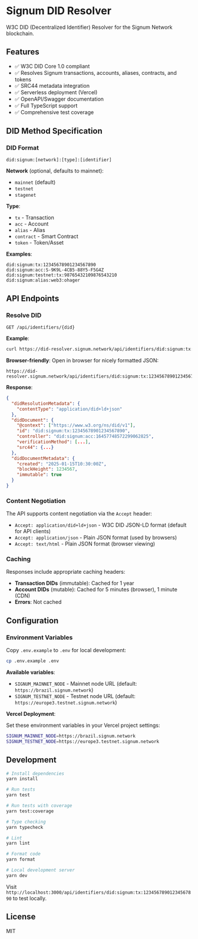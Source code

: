 # Signum DID Resolver

W3C DID (Decentralized Identifier) Resolver for the Signum Network blockchain.

## Features

- ✅ W3C DID Core 1.0 compliant
- ✅ Resolves Signum transactions, accounts, aliases, contracts, and tokens
- ✅ SRC44 metadata integration
- ✅ Serverless deployment (Vercel)
- ✅ OpenAPI/Swagger documentation
- ✅ Full TypeScript support
- ✅ Comprehensive test coverage

## DID Method Specification

### DID Format

```
did:signum:[network]:[type]:[identifier]
```

**Network** (optional, defaults to mainnet):

- `mainnet` (default)
- `testnet`
- `stagenet`

**Type**:

- `tx` - Transaction
- `acc` - Account
- `alias` - Alias
- `contract` - Smart Contract
- `token` - Token/Asset

**Examples**:

```
did:signum:tx:12345678901234567890
did:signum:acc:S-9K9L-4CB5-88Y5-F5G4Z
did:signum:testnet:tx:98765432109876543210
did:signum:alias:web3:ohager
```

## API Endpoints

### Resolve DID

```http
GET /api/identifiers/{did}
```

**Example**:

```bash
curl https://did-resolver.signum.network/api/identifiers/did:signum:tx:12345678901234567890
```

**Browser-friendly**:
Open in browser for nicely formatted JSON:

```
https://did-resolver.signum.network/api/identifiers/did:signum:tx:12345678901234567890
```

**Response**:

```json
{
  "didResolutionMetadata": {
    "contentType": "application/did+ld+json"
  },
  "didDocument": {
    "@context": ["https://www.w3.org/ns/did/v1"],
    "id": "did:signum:tx:12345678901234567890",
    "controller": "did:signum:acc:16457748572299062825",
    "verificationMethod": [...],
    "src44": {...}
  },
  "didDocumentMetadata": {
    "created": "2025-01-15T10:30:00Z",
    "blockHeight": 1234567,
    "immutable": true
  }
}
```

### Content Negotiation

The API supports content negotiation via the `Accept` header:

- `Accept: application/did+ld+json` - W3C DID JSON-LD format (default for API clients)
- `Accept: application/json` - Plain JSON format (used by browsers)
- `Accept: text/html` - Plain JSON format (browser viewing)

### Caching

Responses include appropriate caching headers:

- **Transaction DIDs** (immutable): Cached for 1 year
- **Account DIDs** (mutable): Cached for 5 minutes (browser), 1 minute (CDN)
- **Errors**: Not cached

## Configuration

### Environment Variables

Copy `.env.example` to `.env` for local development:

```bash
cp .env.example .env
```

**Available variables**:

- `SIGNUM_MAINNET_NODE` - Mainnet node URL (default: `https://brazil.signum.network`)
- `SIGNUM_TESTNET_NODE` - Testnet node URL (default: `https://europe3.testnet.signum.network`)

**Vercel Deployment**:

Set these environment variables in your Vercel project settings:

```bash
SIGNUM_MAINNET_NODE=https://brazil.signum.network
SIGNUM_TESTNET_NODE=https://europe3.testnet.signum.network
```

## Development

```bash
# Install dependencies
yarn install

# Run tests
yarn test

# Run tests with coverage
yarn test:coverage

# Type checking
yarn typecheck

# Lint
yarn lint

# Format code
yarn format

# Local development server
yarn dev
```

Visit `http://localhost:3000/api/identifiers/did:signum:tx:12345678901234567890` to test locally.

## License

MIT
